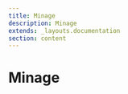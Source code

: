 ```yaml
---
title: Minage
description: Minage
extends: _layouts.documentation
section: content
---
```


# Minage